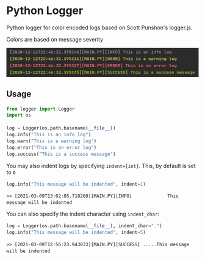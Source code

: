 # Python Logger
Python logger for color encoded logs based on Scott Punshon's logger.js.

Colors are based on message severity

![looks like](./screenshot.jpeg "looks like")
## Usage
```python
from logger import Logger
import os

log = Logger(os.path.basename(__file__))
log.info("This is an info log")
log.warn("This is a warning log")
log.error("This is an error log")
log.success("This is a success message")

``` 
You may also indent logs by specifying `indent={int}`. This, by default is set to `0`
```python
log.info("This message will be indented", indent=1)
```
`>> [2021-03-09T13:02:05.718260][MAIN.PY][INFO] 			This message will be indented`

You can also specify the indent character using `indent_char`:
```python
log = Logger(os.path.basename(__file__), indent_char=".")
log.info("This message will be indented", indent=5)
```
`>> [2021-03-09T12:56:23.943033][MAIN.PY][SUCCESS] .....This message will be indented`
